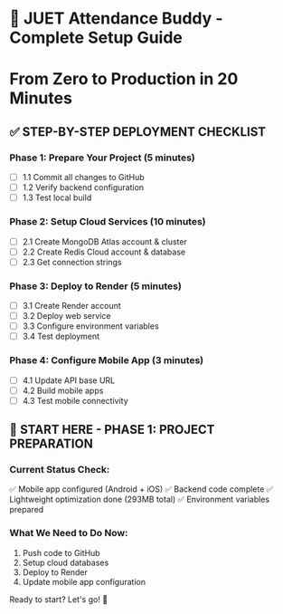 # 🚀 JUET Attendance Buddy - Complete Setup Guide
# From Zero to Production in 20 Minutes

## ✅ STEP-BY-STEP DEPLOYMENT CHECKLIST

### Phase 1: Prepare Your Project (5 minutes)
- [ ] 1.1 Commit all changes to GitHub
- [ ] 1.2 Verify backend configuration
- [ ] 1.3 Test local build

### Phase 2: Setup Cloud Services (10 minutes)
- [ ] 2.1 Create MongoDB Atlas account & cluster
- [ ] 2.2 Create Redis Cloud account & database
- [ ] 2.3 Get connection strings

### Phase 3: Deploy to Render (5 minutes)
- [ ] 3.1 Create Render account
- [ ] 3.2 Deploy web service
- [ ] 3.3 Configure environment variables
- [ ] 3.4 Test deployment

### Phase 4: Configure Mobile App (3 minutes)
- [ ] 4.1 Update API base URL
- [ ] 4.2 Build mobile apps
- [ ] 4.3 Test mobile connectivity

## 🎯 START HERE - PHASE 1: PROJECT PREPARATION

### Current Status Check:
✅ Mobile app configured (Android + iOS)
✅ Backend code complete
✅ Lightweight optimization done (293MB total)
✅ Environment variables prepared

### What We Need to Do Now:
1. Push code to GitHub
2. Setup cloud databases
3. Deploy to Render
4. Update mobile app configuration

Ready to start? Let's go! 🚀
